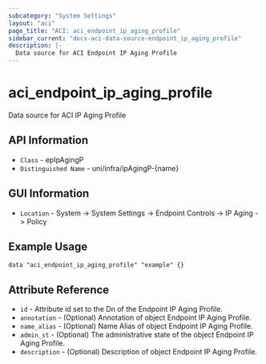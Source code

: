```yaml
---
subcategory: "System Settings"
layout: "aci"
page_title: "ACI: aci_endpoint_ip_aging_profile"
sidebar_current: "docs-aci-data-source-endpoint_ip_aging_profile"
description: |-
  Data source for ACI Endpoint IP Aging Profile
---
```


# aci_endpoint_ip_aging_profile #
Data source for ACI IP Aging Profile


## API Information ##
* `Class` - epIpAgingP
* `Distinguished Name` - uni/infra/ipAgingP-{name}

## GUI Information ##
* `Location` - System -> System Settings -> Endpoint Controls -> IP Aging -> Policy

## Example Usage ##
```hcl
data "aci_endpoint_ip_aging_profile" "example" {}
```

## Attribute Reference ##
* `id` - Attribute id set to the Dn of the Endpoint IP Aging Profile.
* `annotation` - (Optional) Annotation of object Endpoint IP Aging Profile.
* `name_alias` - (Optional) Name Alias of object Endpoint IP Aging Profile.
* `admin_st` - (Optional) The administrative state of the object Endpoint IP Aging Profile.
* `description` - (Optional) Description of object Endpoint IP Aging Profile.
